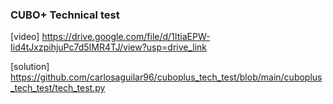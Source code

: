 ### CUBO+ Technical test
[video] https://drive.google.com/file/d/1ItiaEPW-Iid4tJxzpihjuPc7d5IMR4TJ/view?usp=drive_link

[solution] https://github.com/carlosaguilar96/cuboplus_tech_test/blob/main/cuboplus_tech_test/tech_test.py
